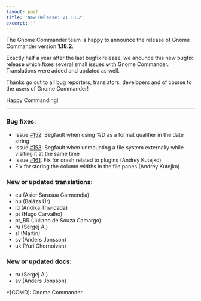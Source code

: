 ```yaml
---
layout: post
title: 'New Release: v1.18.2'
excerpt: ''
---
```


The Gnome Commander team is happy to announce the release of Gnome
Commander version **1.18.2**.

Exactly half a year after the last bugfix release, we anounce this new
bugfix release which fixes several small issues with Gnome Commander.
Translations were added and updated as well.

Thanks go out to all bug reporters, translators, developers
and of course to the users of Gnome Commander!

Happy Commanding!


-----

### Bug fixes:
 * Issue [#152](https://gitlab.gnome.org/GNOME/gnome-commander/-/issues/152): Segfault when using %D as a format qualifier in the date string
 * Issue [#153](https://gitlab.gnome.org/GNOME/gnome-commander/-/issues/153): Segfault when unmounting a file system externally while visiting it at the same time
 * Issue [#161](https://gitlab.gnome.org/GNOME/gnome-commander/-/issues/161): Fix for crash related to plugins (Andrey Kutejko)
 * Fix for storing the column widths in the file panes (Andrey Kutejko)

### New or updated translations:
 * eu (Asier Sarasua Garmendia)
 * hu (Balázs Úr)
 * id (Andika Triwidada)
 * pt (Hugo Carvalho)
 * pt_BR (Juliano de Souza Camargo)
 * ru (Sergej A.)
 * sl (Martin)
 * sv (Anders Jonsson)
 * uk (Yuri Chornoivan)

### New or updated docs:
 * ru (Sergej A.)
 * sv (Anders Jonsson)

*[GCMD]: Gnome Commander
